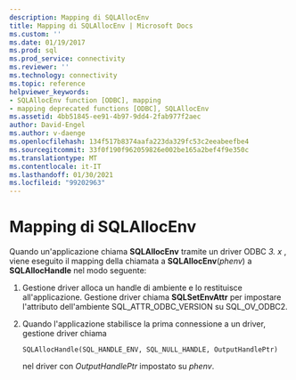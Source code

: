 ```yaml
---
description: Mapping di SQLAllocEnv
title: Mapping di SQLAllocEnv | Microsoft Docs
ms.custom: ''
ms.date: 01/19/2017
ms.prod: sql
ms.prod_service: connectivity
ms.reviewer: ''
ms.technology: connectivity
ms.topic: reference
helpviewer_keywords:
- SQLAllocEnv function [ODBC], mapping
- mapping deprecated functions [ODBC], SQLAllocEnv
ms.assetid: 4bb51845-ee91-4b97-9dd4-2fab977f2aec
author: David-Engel
ms.author: v-daenge
ms.openlocfilehash: 134f517b8374aafa223da329fc53c2eeabeefbe4
ms.sourcegitcommit: 33f0f190f962059826e002be165a2bef4f9e350c
ms.translationtype: MT
ms.contentlocale: it-IT
ms.lasthandoff: 01/30/2021
ms.locfileid: "99202963"
---
```

# <a name="sqlallocenv-mapping"></a>Mapping di SQLAllocEnv
Quando un'applicazione chiama **SQLAllocEnv** tramite un driver ODBC *3. x* , viene eseguito il mapping della chiamata a **SQLAllocEnv**(*phenv*) a **SQLAllocHandle** nel modo seguente:  
  
1.  Gestione driver alloca un handle di ambiente e lo restituisce all'applicazione. Gestione driver chiama **SQLSetEnvAttr** per impostare l'attributo dell'ambiente SQL_ATTR_ODBC_VERSION su SQL_OV_ODBC2.  
  
2.  Quando l'applicazione stabilisce la prima connessione a un driver, gestione driver chiama  
  
    ```  
    SQLAllocHandle(SQL_HANDLE_ENV, SQL_NULL_HANDLE, OutputHandlePtr)  
    ```  
  
     nel driver con *OutputHandlePtr* impostato su *phenv*.
